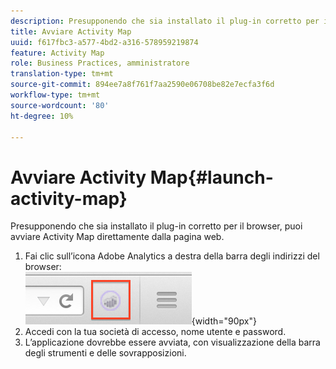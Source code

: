 ```yaml
---
description: Presupponendo che sia installato il plug-in corretto per il browser, puoi avviare Activity Map direttamente dalla pagina web.
title: Avviare Activity Map
uuid: f617fbc3-a577-4bd2-a316-578959219874
feature: Activity Map
role: Business Practices, amministratore
translation-type: tm+mt
source-git-commit: 894ee7a8f761f7aa2590e06708be82e7ecfa3f6d
workflow-type: tm+mt
source-wordcount: '80'
ht-degree: 10%

---
```



# Avviare Activity Map{#launch-activity-map}

Presupponendo che sia installato il plug-in corretto per il browser, puoi avviare Activity Map direttamente dalla pagina web.

1. Fai clic sull’icona Adobe Analytics a destra della barra degli indirizzi del browser:\
   ![](assets/an_icon.png){width=&quot;90px&quot;}
1. Accedi con la tua società di accesso, nome utente e password.
1. L’applicazione dovrebbe essere avviata, con visualizzazione della barra degli strumenti e delle sovrapposizioni.

